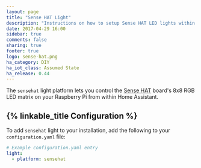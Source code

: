 ```yaml
---
layout: page
title: "Sense HAT Light"
description: "Instructions on how to setup Sense HAT LED lights within Home Assistant."
date: 2017-04-29 16:00
sidebar: true
comments: false
sharing: true
footer: true
logo: sense-hat.png
ha_category: DIY
ha_iot_class: Assumed State
ha_release: 0.44
---
```


The `sensehat` light platform lets you control the [Sense HAT](https://www.raspberrypi.org/products/sense-hat/) board's 8x8 RGB LED matrix on your Raspberry Pi from within Home Assistant.

## {% linkable_title Configuration %}

To add `sensehat` light to your installation, add the following to your `configuration.yaml` file:

```yaml
# Example configuration.yaml entry
light:
  - platform: sensehat
```

